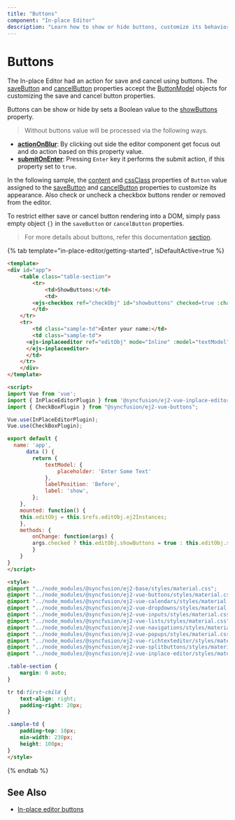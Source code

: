 ```yaml
---
title: "Buttons"
component: "In-place Editor"
description: "Learn how to show or hide buttons, customize its behavior, and the appearance in the Essential JS 2 Vue In-place Editor component."
---
```


# Buttons

The In-place Editor had an action for save and cancel using buttons. The [saveButton](../api/inplace-editor/#savebutton) and [cancelButton](../api/inplace-editor/#cancelbutton) properties accept the [ButtonModel](../api/button/buttonModel/) objects for customizing the save and cancel button properties.

Buttons can be show or hide by sets a Boolean value to the [showButtons](../api/inplace-editor/#showbuttons) property.

> Without buttons value will be processed via the following ways.

* **[actionOnBlur](../api/inplace-editor/#actiononblur)**: By clicking out side the editor component get focus out and do action based on this property value.
* **[submitOnEnter](../api/inplace-editor/#submitonenter)**: Pressing `Enter` key it performs the submit action, if this property set to `true`.

In the following sample, the [content](../api/button#content) and [cssClass](../api/button#cssclass) properties of `Button` value assigned to the [saveButton](../api/inplace-editor/#savebutton) and [cancelButton](../api/inplace-editor/#cancelbutton) properties to customize its appearance. Also check or uncheck a checkbox buttons render or removed from the editor.

To restrict either save or cancel button rendering into a DOM, simply pass empty object `{}` in the  `saveButton` or `cancelButton` properties.

> For more details about buttons, refer this documentation [section](../button/).

{% tab template="in-place-editor/getting-started", isDefaultActive=true %}

```html
<template>
<div id="app">
    <table class="table-section">
        <tr>
            <td>ShowButtons:</td>
            <td>
        <ejs-checkbox ref="checkObj" id="showbuttons" checked=true :change="onChange" :labelPosition="labelPosition" :label="label"></ejs-checkbox>
        </td>
    </tr>
    <tr>
        <td class="sample-td">Enter your name:</td>
        <td class="sample-td">
      <ejs-inplaceeditor ref="editObj" mode="Inline" :model="textModel" type="Text" value="Andrew" data-underline="false">
      </ejs-inplaceeditor>
      </td>
    </tr>
    </div>
</template>

<script>
import Vue from 'vue';
import { InPlaceEditorPlugin } from '@syncfusion/ej2-vue-inplace-editor';
import { CheckBoxPlugin } from "@syncfusion/ej2-vue-buttons";

Vue.use(InPlaceEditorPlugin);
Vue.use(CheckBoxPlugin);

export default {
  name: 'app',
      data () {
        return {
            textModel: {
                placeholder: 'Enter Some Text'
            },
            labelPosition: 'Before',
            label: 'show',
        };
    },
    mounted: function() {
    this.editObj = this.$refs.editObj.ej2Instances;
    },
    methods: {
        onChange: function(args) {
        args.checked ? this.editObj.showButtons = true : this.editObj.showButtons = false
        }
    }
}
</script>

<style>
@import "../node_modules/@syncfusion/ej2-base/styles/material.css";
@import "../node_modules/@syncfusion/ej2-vue-buttons/styles/material.css";
@import "../node_modules/@syncfusion/ej2-vue-calendars/styles/material.css";
@import "../node_modules/@syncfusion/ej2-vue-dropdowns/styles/material.css";
@import "../node_modules/@syncfusion/ej2-vue-inputs/styles/material.css";
@import "../node_modules/@syncfusion/ej2-vue-lists/styles/material.css";
@import "../node_modules/@syncfusion/ej2-vue-navigations/styles/material.css";
@import "../node_modules/@syncfusion/ej2-vue-popups/styles/material.css";
@import "../node_modules/@syncfusion/ej2-vue-richtexteditor/styles/material.css";
@import "../node_modules/@syncfusion/ej2-vue-splitbuttons/styles/material.css";
@import "../node_modules/@syncfusion/ej2-vue-inplace-editor/styles/material.css";

.table-section {
    margin: 0 auto;
}

tr td:first-child {
    text-align: right;
    padding-right: 20px;
}

.sample-td {
    padding-top: 10px;
    min-width: 230px;
    height: 100px;
}
</style>
```

{% endtab %}

## See Also

* [In-place editor buttons](./how-to/dynamic-edit-mode)